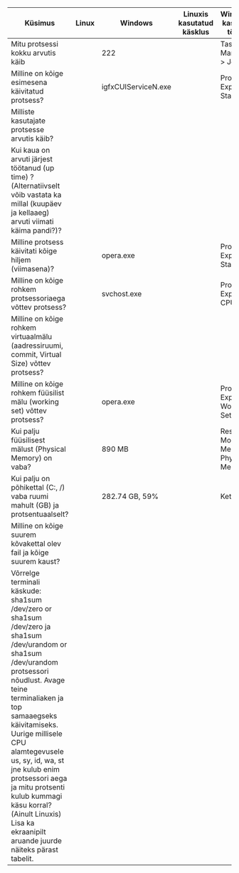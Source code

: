 | Küsimus | Linux | Windows | Linuxis kasutatud käsklus | Windowsis kasutatud tööriist |
|---|---|---|---|---|
| Mitu protsessi kokku arvutis käib |   | 222 |   | Task Manager -> Jõudlus |
| Milline on kõige esimesena käivitatud protsess? |   | igfxCUIServiceN.exe |   | Process Explorer -> Start Time |
| Milliste kasutajate protsesse arvutis käib? |   |   |   |   |
| Kui kaua on arvuti järjest töötanud (up time) ? (Alternatiivselt võib vastata ka millal (kuupäev ja kellaaeg) arvuti viimati käima pandi?)? |  |  |  |
| Milline protsess käivitati kõige hiljem (viimasena)? |  | opera.exe |  | Process Explorer -> Start Time |
| Milline on kõige rohkem protsessoriaega võttev protsess? |  | svchost.exe |  | Process Explorer -> CPU Time |
| Milline on kõige rohkem virtuaalmälu (aadressiruumi, commit, Virtual Size) võttev protsess? |  |  |  |  |
| Milline on kõige rohkem füüsilist mälu (working set) võttev protsess? |  | opera.exe |  | Process Explorer -> Working Set |
| Kui palju füüsilisest mälust (Physical Memory) on vaba? |  | 890 MB |  | Resource Monitor -> Memory -> Physical Memory |
| Kui palju on põhikettal (C:, /) vaba ruumi mahult (GB) ja protsentuaalselt? |  | 282.74 GB, 59% |  | Kettahaldur |
| Milline on kõige suurem kõvakettal olev fail ja kõige suurem kaust? |  |  |  |  |
| Võrrelge terminali käskude: sha1sum /dev/zero or sha1sum /dev/zero ja sha1sum /dev/urandom or sha1sum /dev/urandom protsessori nõudlust. Avage teine terminaliaken ja top samaaegseks käivitamiseks. Uurige millisele CPU alamtegevusele us, sy, id, wa, st jne kulub enim protsessori aega ja mitu protsenti kulub kummagi käsu korral? (Ainult Linuxis) Lisa ka ekraanipilt aruande juurde näiteks pärast tabelit. |  |  |  |  |
